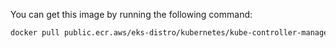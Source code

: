 You can get this image by running the following command:
  
```bash
docker pull public.ecr.aws/eks-distro/kubernetes/kube-controller-manager:<tag>
```
